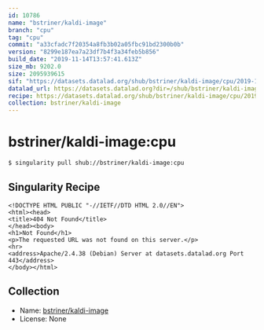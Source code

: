 ```yaml
---
id: 10786
name: "bstriner/kaldi-image"
branch: "cpu"
tag: "cpu"
commit: "a33cfadc7f20354a8fb3b02a05fbc91bd2300b0b"
version: "8299e187ea7a23df7b4f3a34feb5b856"
build_date: "2019-11-14T13:57:41.613Z"
size_mb: 9202.0
size: 2095939615
sif: "https://datasets.datalad.org/shub/bstriner/kaldi-image/cpu/2019-11-14-a33cfadc-8299e187/8299e187ea7a23df7b4f3a34feb5b856.sif"
datalad_url: https://datasets.datalad.org?dir=/shub/bstriner/kaldi-image/cpu/2019-11-14-a33cfadc-8299e187/
recipe: https://datasets.datalad.org/shub/bstriner/kaldi-image/cpu/2019-11-14-a33cfadc-8299e187/Singularity
collection: bstriner/kaldi-image
---
```


# bstriner/kaldi-image:cpu

```bash
$ singularity pull shub://bstriner/kaldi-image:cpu
```

## Singularity Recipe

```singularity
<!DOCTYPE HTML PUBLIC "-//IETF//DTD HTML 2.0//EN">
<html><head>
<title>404 Not Found</title>
</head><body>
<h1>Not Found</h1>
<p>The requested URL was not found on this server.</p>
<hr>
<address>Apache/2.4.38 (Debian) Server at datasets.datalad.org Port 443</address>
</body></html>
```

## Collection

 - Name: [bstriner/kaldi-image](https://github.com/bstriner/kaldi-image)
 - License: None


